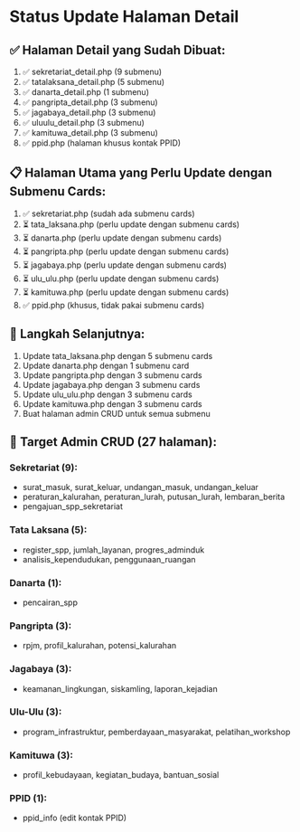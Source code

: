 # Status Update Halaman Detail

## ✅ Halaman Detail yang Sudah Dibuat:

1. ✅ sekretariat_detail.php (9 submenu)
2. ✅ tatalaksana_detail.php (5 submenu)
3. ✅ danarta_detail.php (1 submenu)
4. ✅ pangripta_detail.php (3 submenu)
5. ✅ jagabaya_detail.php (3 submenu)
6. ✅ uluulu_detail.php (3 submenu)
7. ✅ kamituwa_detail.php (3 submenu)
8. ✅ ppid.php (halaman khusus kontak PPID)

## 📋 Halaman Utama yang Perlu Update dengan Submenu Cards:

1. ✅ sekretariat.php (sudah ada submenu cards)
2. ⏳ tata_laksana.php (perlu update dengan submenu cards)
3. ⏳ danarta.php (perlu update dengan submenu cards)
4. ⏳ pangripta.php (perlu update dengan submenu cards)
5. ⏳ jagabaya.php (perlu update dengan submenu cards)
6. ⏳ ulu_ulu.php (perlu update dengan submenu cards)
7. ⏳ kamituwa.php (perlu update dengan submenu cards)
8. ✅ ppid.php (khusus, tidak pakai submenu cards)

## 📝 Langkah Selanjutnya:

1. Update tata_laksana.php dengan 5 submenu cards
2. Update danarta.php dengan 1 submenu card
3. Update pangripta.php dengan 3 submenu cards
4. Update jagabaya.php dengan 3 submenu cards
5. Update ulu_ulu.php dengan 3 submenu cards
6. Update kamituwa.php dengan 3 submenu cards
7. Buat halaman admin CRUD untuk semua submenu

## 🎯 Target Admin CRUD (27 halaman):

### Sekretariat (9):

- surat_masuk, surat_keluar, undangan_masuk, undangan_keluar
- peraturan_kalurahan, peraturan_lurah, putusan_lurah, lembaran_berita
- pengajuan_spp_sekretariat

### Tata Laksana (5):

- register_spp, jumlah_layanan, progres_adminduk
- analisis_kependudukan, penggunaan_ruangan

### Danarta (1):

- pencairan_spp

### Pangripta (3):

- rpjm, profil_kalurahan, potensi_kalurahan

### Jagabaya (3):

- keamanan_lingkungan, siskamling, laporan_kejadian

### Ulu-Ulu (3):

- program_infrastruktur, pemberdayaan_masyarakat, pelatihan_workshop

### Kamituwa (3):

- profil_kebudayaan, kegiatan_budaya, bantuan_sosial

### PPID (1):

- ppid_info (edit kontak PPID)
